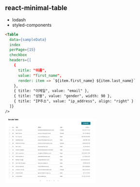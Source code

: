 ## react-minimal-table
- lodash
- styled-components

```html
<Table
  data={sampleData}
  index
  perPage={15}
  checkbox
  headers={[
    {
      title: "이름",
      value: "first_name",
      render: item => `${item.first_name} ${item.last_name}`
    },
    { title: "이메일", value: "email" },
    { title: "성별", value: "gender", width: 90 },
    { title: "IP주소", value: "ip_address", align: "right" }
  ]}
/>
```

<img src='./screenshot.png' alt='' width='300' />

